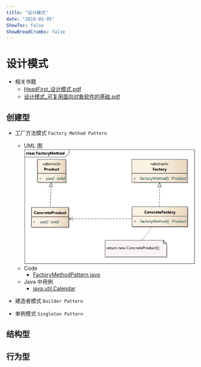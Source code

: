 ```yaml
---
title: "设计模式"
date: "2019-03-05"
ShowToc: false
ShowBreadCrumbs: false
---
```

# 设计模式

- 相关书籍
  - [HeadFirst_设计模式.pdf](asset/pdf/HeadFirst_设计模式.pdf)
  - [设计模式_可复用面向对象软件的基础.pdf](asset/pdf/设计模式_可复用面向对象软件的基础.pdf)

## 创建型

- 工厂方法模式 `Factory Method Pattern`
  - UML 图
  ![factory](asset/img/factory_method.jpg)
  - Code
    - [FactoryMethodPattern.java](code/java/src/cn/todev/examples/pattern/FactoryMethodPattern.java)
  - Java 中用例
    - [java.util.Calendar](https://docs.oracle.com/javase/8/docs/api/java/util/Calendar.html#getInstance--)

- 建造者模式 `Builder Pattern`
- 单例模式 `Singleton Pattern`

## 结构型

## 行为型
